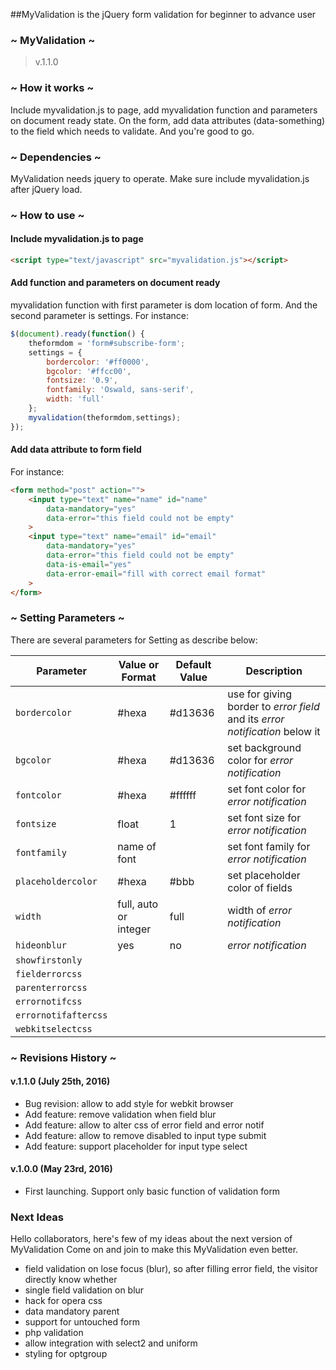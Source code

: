 ##MyValidation is the jQuery form validation for beginner to advance user

### ~ MyValidation ~ ###
>v.1.1.0

### ~ How it works ~ ###
Include myvalidation.js to page, add myvalidation function and parameters on document ready
state. On the form, add data attributes (data-something) to the field which needs 
to validate. And you're good to go.

### ~ Dependencies ~ ###
MyValidation needs jquery to operate. Make sure include myvalidation.js after jQuery 
load.

### ~ How to use ~ ###
#### Include myvalidation.js to page ####
```html
<script type="text/javascript" src="myvalidation.js"></script>
```
#### Add function and parameters on document ready ####
myvalidation function with first parameter is dom location of form. 
And the second parameter is settings. For instance:

```javascript
$(document).ready(function() {
	theformdom = 'form#subscribe-form';
	settings = {
		bordercolor: '#ff0000',
     	bgcolor: '#ffcc00',
     	fontsize: '0.9',
     	fontfamily: 'Oswald, sans-serif',
     	width: 'full'
	};
	myvalidation(theformdom,settings);
});
```
#### Add data attribute to form field ####
For instance:
```html
<form method="post" action="">
	<input type="text" name="name" id="name"
		data-mandatory="yes" 
		data-error="this field could not be empty"
	>
	<input type="text" name="email" id="email"
		data-mandatory="yes" 
		data-error="this field could not be empty" 
		data-is-email="yes" 
		data-error-email="fill with correct email format"
	>
</form>
```

### ~ Setting Parameters ~ ###
There are several parameters for Setting as describe below:

| Parameter | Value or Format | Default Value | Description |
| --- | --- | --- | --- |
| `bordercolor` | #hexa | #d13636 | use for giving border to *error field* and its *error notification* below it |
| `bgcolor` | #hexa | #d13636 | set background color for *error notification* |
| `fontcolor` | #hexa | #ffffff | set font color for *error notification* |
| `fontsize` | float | 1 | set font size for *error notification* |
| `fontfamily` | name of font |  | set font family for *error notification* |
| `placeholdercolor` | #hexa | #bbb | set placeholder color of fields |
| `width` | full, auto or integer | full | width of *error notification* |
| `hideonblur` | yes | no | *error notification* |
| `showfirstonly` ||||
| `fielderrorcss` ||||
| `parenterrorcss` ||||
| `errornotifcss` ||||
| `errornotifaftercss` ||||
| `webkitselectcss` ||||

### ~ Revisions History ~ ###
#### v.1.1.0 (July 25th, 2016) ####
- Bug revision: allow to add style for webkit browser
- Add feature: remove validation when field blur
- Add feature: allow to alter css of error field and error notif
- Add feature: allow to remove disabled to input type submit
- Add feature: support placeholder for input type select

#### v.1.0.0 (May 23rd, 2016) ####
- First launching. Support only basic function of validation form

### Next Ideas ###
Hello collaborators, here's few of my ideas about the next version of MyValidation
Come on and join to make this MyValidation even better.
- field validation on lose focus (blur), so after filling error field, the visitor 
directly know whether
- single field validation on blur
- hack for opera css
- data mandatory parent
- support for untouched form
- php validation
- allow integration with select2 and uniform
- styling for optgroup
